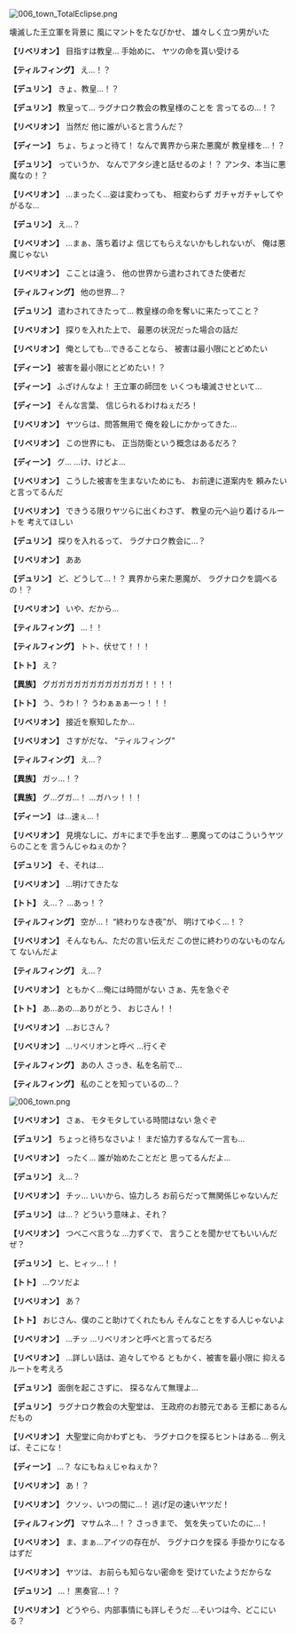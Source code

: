 
![006_town_TotalEclipse.png](../images/backgrounds/006_town_TotalEclipse.png)

壊滅した王立軍を背景に
風にマントをたなびかせ、
雄々しく立つ男がいた

**【リベリオン】**
目指すは教皇…
手始めに、
ヤツの命を貰い受ける

**【ティルフィング】**
え…！？

**【デュリン】**
きょ、教皇…！？

**【デュリン】**
教皇って…
ラグナロク教会の教皇様のことを
言ってるの…！？

**【リベリオン】**
当然だ
他に誰がいると言うんだ？

**【ディーン】**
ちょ、ちょっと待て！
なんで異界から来た悪魔が
教皇様を…！？

**【デュリン】**
っていうか、
なんでアタシ達と話せるのよ！？
アンタ、本当に悪魔なの！？

**【リベリオン】**
…まったく…姿は変わっても、
相変わらず
ガチャガチャしてやがるな…

**【デュリン】**
え…？

**【リベリオン】**
…まぁ、落ち着けよ
信じてもらえないかもしれないが、
俺は悪魔じゃない

**【リベリオン】**
こことは違う、
他の世界から遣わされてきた使者だ

**【ティルフィング】**
他の世界…？

**【デュリン】**
遣わされてきたって…
教皇様の命を奪いに来たってこと？

**【リベリオン】**
探りを入れた上で、
最悪の状況だった場合の話だ

**【リベリオン】**
俺としても…できることなら、
被害は最小限にとどめたい

**【ディーン】**
被害を最小限にとどめたい！？

**【ディーン】**
ふざけんなよ！
王立軍の師団を
いくつも壊滅させといて…

**【ディーン】**
そんな言葉、
信じられるわけねぇだろ！

**【リベリオン】**
ヤツらは、問答無用で
俺を殺しにかかってきた…

**【リベリオン】**
この世界にも、
正当防衛という概念はあるだろ？

**【ディーン】**
グ…
…け、けどよ…

**【リベリオン】**
こうした被害を生まないためにも、
お前達に道案内を
頼みたいと言ってるんだ

**【リベリオン】**
できうる限りヤツらに出くわさず、
教皇の元へ辿り着けるルートを
考えてほしい

**【デュリン】**
探りを入れるって、
ラグナロク教会に…？

**【リベリオン】**
ああ

**【デュリン】**
ど、どうして…！？
異界から来た悪魔が、
ラグナロクを調べるの！？

**【リベリオン】**
いや、だから…

**【ティルフィング】**
…！！

**【ティルフィング】**
トト、伏せて！！！

**【トト】**
え？

**【異族】**
グガガガガガガガガガガガガ！！！！

**【トト】**
う、うわ！？
うわぁぁぁ―っ！！！

**【リベリオン】**
接近を察知したか…

**【リベリオン】**
さすがだな、
“ティルフィング”

**【ティルフィング】**
え…？

**【異族】**
ガッ…！？

**【異族】**
グ…グガ…！
…ガハッ！！！

**【ディーン】**
は…速ぇ…！

**【リベリオン】**
見境なしに、ガキにまで手を出す…
悪魔ってのはこういうヤツらのことを
言うんじゃねぇのか？

**【デュリン】**
そ、それは…

**【リベリオン】**
…明けてきたな

**【トト】**
え…？
…あっ！？

**【ティルフィング】**
空が…！
“終わりなき夜”が、
明けてゆく…！？

**【リベリオン】**
そんなもん、ただの言い伝えだ
この世に終わりのないものなんて
ないんだよ

**【ティルフィング】**
え…？

**【リベリオン】**
ともかく…俺には時間がない
さぁ、先を急ぐぞ

**【トト】**
あ…あの…ありがとう、
おじさん！！

**【リベリオン】**
…おじさん？

**【リベリオン】**
…リベリオンと呼べ
…行くぞ

**【ティルフィング】**
あの人
さっき、私を名前で…

**【ティルフィング】**
私のことを知っているの…？

![006_town.png](../images/backgrounds/006_town.png)

**【リベリオン】**
さぁ、
モタモタしている時間はない
急ぐぞ

**【デュリン】**
ちょっと待ちなさいよ！
まだ協力するなんて一言も…

**【リベリオン】**
ったく…
誰が始めたことだと
思ってるんだよ…

**【デュリン】**
え…？

**【リベリオン】**
チッ…
いいから、協力しろ
お前らだって無関係じゃないんだ

**【デュリン】**
は…？
どういう意味よ、それ？

**【リベリオン】**
つべこべ言うな
…力ずくで、
言うことを聞かせてもいいんだぜ？

**【デュリン】**
ヒ、ヒィッ…！！

**【トト】**
…ウソだよ

**【リベリオン】**
あ？

**【トト】**
おじさん、僕のこと助けてくれたもん
そんなことをする人じゃないよ

**【リベリオン】**
…チッ
…リベリオンと呼べと言ってるだろ

**【リベリオン】**
…詳しい話は、追々してやる
ともかく、被害を最小限に
抑えるルートを考えろ

**【デュリン】**
面倒を起こさずに、
探るなんて無理よ…

**【デュリン】**
ラグナロク教会の大聖堂は、
王政府のお膝元である
王都にあるんだもの

**【リベリオン】**
大聖堂に向かわずとも、
ラグナロクを探るヒントはある…
例えば、そこにな！

**【ディーン】**
…？
なにもねぇじゃねぇか？

**【リベリオン】**
あ！？

**【リベリオン】**
クソッ、いつの間に…！
逃げ足の速いヤツだ！

**【ティルフィング】**
マサムネ…！？
さっきまで、
気を失っていたのに…！

**【リベリオン】**
ま、まぁ…アイツの存在が、
ラグナロクを探る
手掛かりになるはずだ

**【リベリオン】**
ヤツは、
お前らも知らない密命を
受けていたようだからな

**【デュリン】**
…！
黒奏官…！？

**【リベリオン】**
どうやら、内部事情にも詳しそうだ
…そいつは今、どこにいる？
